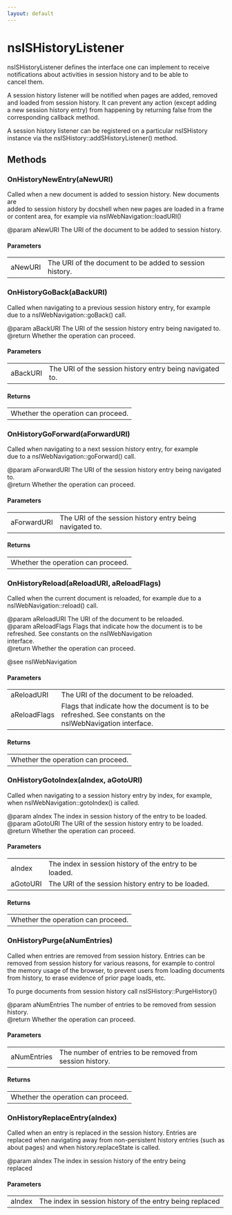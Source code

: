 ```yaml
---
layout: default
---
```


# nsISHistoryListener #
  
nsISHistoryListener defines the interface one can implement to receive  
notifications about activities in session history and to be able to  
cancel them.  
  
A session history listener will be notified when pages are added, removed  
and loaded from session history. It can prevent any action (except adding  
a new session history entry) from happening by returning false from the  
corresponding callback method.  
  
A session history listener can be registered on a particular nsISHistory  
instance via the nsISHistory::addSHistoryListener() method.  
  

## Methods ##

### OnHistoryNewEntry(aNewURI) ###
  
Called when a new document is added to session history. New documents are  
added to session history by docshell when new pages are loaded in a frame  
or content area, for example via nsIWebNavigation::loadURI()  
  
@param aNewURI     The URI of the document to be added to session history.  
  

#### Parameters ####

<table>

<tr>
<td>aNewURI</td>
<td>The URI of the document to be added to session history.  
</td>
</tr>

</table>

### OnHistoryGoBack(aBackURI) ###
  
Called when navigating to a previous session history entry, for example  
due to a nsIWebNavigation::goBack() call.  
  
@param aBackURI    The URI of the session history entry being navigated to.  
@return            Whether the operation can proceed.  
  

#### Parameters ####

<table>

<tr>
<td>aBackURI</td>
<td>The URI of the session history entry being navigated to.  
</td>
</tr>

</table>

#### Returns ####

<table>

<tr>
<td>Whether the operation can proceed.  
</td>
</tr>

</table>

### OnHistoryGoForward(aForwardURI) ###
  
Called when navigating to a next session history entry, for example  
due to a nsIWebNavigation::goForward() call.  
  
@param aForwardURI   The URI of the session history entry being navigated to.  
@return              Whether the operation can proceed.  
  

#### Parameters ####

<table>

<tr>
<td>aForwardURI</td>
<td>The URI of the session history entry being navigated to.  
</td>
</tr>

</table>

#### Returns ####

<table>

<tr>
<td>Whether the operation can proceed.  
</td>
</tr>

</table>

### OnHistoryReload(aReloadURI, aReloadFlags) ###
   
Called when the current document is reloaded, for example due to a  
nsIWebNavigation::reload() call.  
  
@param aReloadURI    The URI of the document to be reloaded.  
@param aReloadFlags  Flags that indicate how the document is to be   
                     refreshed. See constants on the nsIWebNavigation  
                     interface.  
@return              Whether the operation can proceed.  
  
@see  nsIWebNavigation  
  

#### Parameters ####

<table>

<tr>
<td>aReloadURI</td>
<td>The URI of the document to be reloaded.  
</td>
</tr>

<tr>
<td>aReloadFlags</td>
<td>Flags that indicate how the document is to be   
                     refreshed. See constants on the nsIWebNavigation  
                     interface.  
</td>
</tr>

</table>

#### Returns ####

<table>

<tr>
<td>Whether the operation can proceed.  
</td>
</tr>

</table>

### OnHistoryGotoIndex(aIndex, aGotoURI) ###
  
Called when navigating to a session history entry by index, for example,  
when nsIWebNavigation::gotoIndex() is called.  
  
@param aIndex        The index in session history of the entry to be loaded.  
@param aGotoURI      The URI of the session history entry to be loaded.  
@return              Whether the operation can proceed.  
  

#### Parameters ####

<table>

<tr>
<td>aIndex</td>
<td>The index in session history of the entry to be loaded.  
</td>
</tr>

<tr>
<td>aGotoURI</td>
<td>The URI of the session history entry to be loaded.  
</td>
</tr>

</table>

#### Returns ####

<table>

<tr>
<td>Whether the operation can proceed.  
</td>
</tr>

</table>

### OnHistoryPurge(aNumEntries) ###
  
Called when entries are removed from session history. Entries can be  
removed from session history for various reasons, for example to control  
the memory usage of the browser, to prevent users from loading documents  
from history, to erase evidence of prior page loads, etc.  
  
To purge documents from session history call nsISHistory::PurgeHistory()  
  
@param aNumEntries   The number of entries to be removed from session history.  
@return              Whether the operation can proceed.  
  

#### Parameters ####

<table>

<tr>
<td>aNumEntries</td>
<td>The number of entries to be removed from session history.  
</td>
</tr>

</table>

#### Returns ####

<table>

<tr>
<td>Whether the operation can proceed.  
</td>
</tr>

</table>

### OnHistoryReplaceEntry(aIndex) ###
  
Called when an entry is replaced in the session history. Entries are  
replaced when navigating away from non-persistent history entries (such as  
about pages) and when history.replaceState is called.  
  
@param aIndex        The index in session history of the entry being  
                      replaced  
  

#### Parameters ####

<table>

<tr>
<td>aIndex</td>
<td>The index in session history of the entry being  
                      replaced  
</td>
</tr>

</table>
